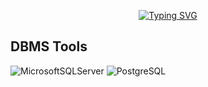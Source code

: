 <p align="center">
<a href="https://git.io/typing-svg"><img src="https://readme-typing-svg.herokuapp.com?font=Manrope&duration=2000&pause=1000&color=28FF8A&background=000000&center=true&vCenter=true&width=500&lines=%3E+Welcome+To+My+SQL+Stuff;%3E+Here+I+Am+Just+Querying+Random+Things" alt="Typing SVG" /></a>
</p>

## <b>DBMS Tools</b>
![MicrosoftSQLServer](https://img.shields.io/badge/Microsoft%20SQL%20Sever-CC2927?style=for-the-badge&logo=microsoft%20sql%20server&logoColor=white) 
![PostgreSQL](https://img.shields.io/badge/PostgreSQL-316192?style=for-the-badge&logo=postgresql&logoColor=white)
